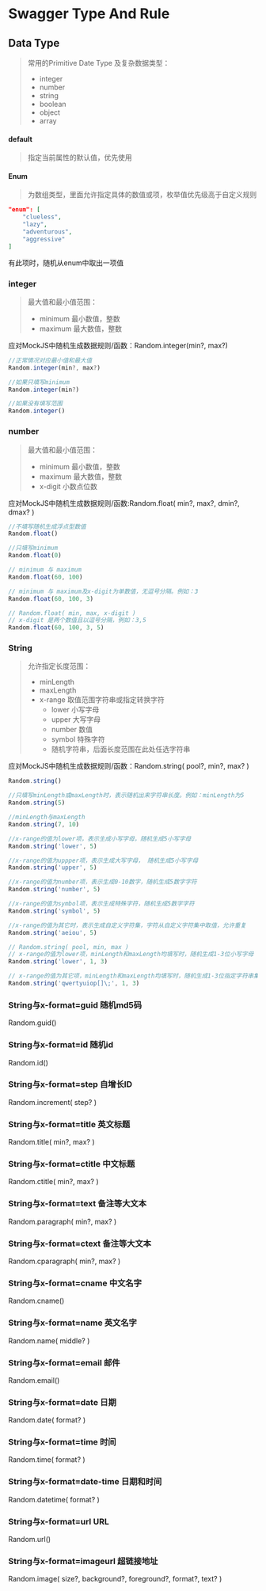 # Swagger Type And Rule

## Data Type

> 常用的Primitive Date Type 及复杂数据类型：
> + integer
> + number
> + string 
> + boolean
> + object
> + array

#### default

>指定当前属性的默认值，优先使用

#### Enum

> 为数组类型，里面允许指定具体的数值或项，枚举值优先级高于自定义规则

```json
"enum": [
    "clueless",
    "lazy",
    "adventurous",
    "aggressive"
]
```

有此项时，随机从enum中取出一项值

### integer
> 最大值和最小值范围：
> + minimum 最小数值，整数
> + maximum 最大数值，整数

应对MockJS中随机生成数据规则/函数：Random.integer(min?, max?)

```javascript
//正常情况对应最小值和最大值
Random.integer(min?, max?)

//如果只填写minimum
Random.integer(min?)

//如果没有填写范围
Random.integer()
```

### number

> 最大值和最小值范围：
> + minimum 最小数值，整数
> + maximum 最大数值，整数
> + x-digit 小数点位数


应对MockJS中随机生成数据规则/函数:Random.float( min?, max?, dmin?, dmax? )

```javascript
//不填写随机生成浮点型数值
Random.float()

//只填写minimum
Random.float(0)

// minimum 与 maximum
Random.float(60, 100)

// minimum 与 maximum及x-digit为单数值，无逗号分隔。例如：3
Random.float(60, 100, 3)

// Random.float( min, max, x-digit )
// x-digit 是两个数值且以逗号分隔，例如：3,5
Random.float(60, 100, 3, 5)
```

### String

> 允许指定长度范围：
> + minLength
> + maxLength
> + x-range    取值范围字符串或指定转换字符
>   + lower    小写字母
>   + upper    大写字母
>   + number   数值
>   + symbol   特殊字符
>   + 随机字符串，后面长度范围在此处任选字符串

应对MockJS中随机生成数据规则/函数：Random.string( pool?, min?, max? )

```javascript
Random.string()

//只填写minLength或maxLength时，表示随机出来字符串长度。例如：minLength为5
Random.string(5)

//minLength与maxLength
Random.string(7, 10)

//x-range的值为lower项，表示生成小写字母，随机生成5小写字母
Random.string('lower', 5)

//x-range的值为uppper项，表示生成大写字母， 随机生成5小写字母
Random.string('upper', 5)

//x-range的值为number项，表示生成0-10数字，随机生成5数字字符
Random.string('number', 5)

//x-range的值为symbol项，表示生成特殊字符，随机生成5数字字符
Random.string('symbol', 5)

//x-range的值为其它时，表示生成自定义字符集，字符从自定义字符集中取值，允许重复
Random.string('aeiou', 5)

// Random.string( pool, min, max )
// x-range的值为lower项，minLength和maxLength均填写时，随机生成1-3位小写字母
Random.string('lower', 1, 3)

// x-range的值为其它项，minLength和maxLength均填写时，随机生成1-3位指定字符串集内的字符
Random.string('qwertyuiop[]\;', 1, 3)
```

### String与x-format=guid 随机md5码

Random.guid()


### String与x-format=id   随机id

Random.id()

### String与x-format=step   自增长ID

Random.increment( step? )

### String与x-format=title 英文标题

Random.title( min?, max? )

### String与x-format=ctitle 中文标题

Random.ctitle( min?, max? )

### String与x-format=text   备注等大文本

Random.paragraph( min?, max? )

### String与x-format=ctext   备注等大文本

Random.cparagraph( min?, max? )

### String与x-format=cname  中文名字

Random.cname()

### String与x-format=name   英文名字

Random.name( middle? )

### String与x-format=email  邮件

Random.email()

### String与x-format=date   日期

Random.date( format? )

### String与x-format=time   时间

Random.time( format? )

### String与x-format=date-time 日期和时间

Random.datetime( format? )

### String与x-format=url URL

Random.url()

### String与x-format=imageurl 超链接地址

Random.image( size?, background?, foreground?, format?, text? )



